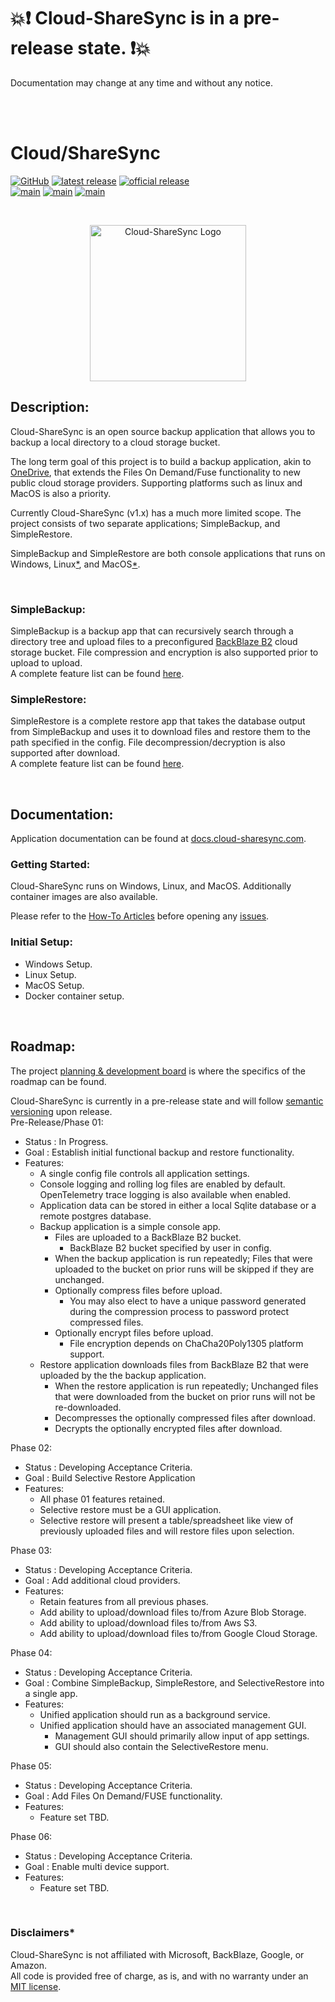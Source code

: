 # 💥❗ Cloud-ShareSync is in a pre-release state. ❗💥
Documentation may change at any time and without any notice.

<br><br>

# Cloud/ShareSync
[![GitHub](https://img.shields.io/github/license/DarkgreyDevelopment/Cloud-ShareSync?style=plastic)](https://github.com/DarkgreyDevelopment/Cloud-ShareSync/blob/main/LICENSE)
[![latest release](https://img.shields.io/github/v/release/DarkgreyDevelopment/Cloud-ShareSync?include_prereleases&label=latest%20release&style=plastic)](https://github.com/DarkgreyDevelopment/Cloud-ShareSync/releases/)
[![official release](https://img.shields.io/github/v/release/DarkgreyDevelopment/Cloud-ShareSync?label=official%20release&style=plastic)](https://github.com/DarkgreyDevelopment/Cloud-ShareSync/releases/)  
[![main](https://github.com/DarkgreyDevelopment/Cloud-ShareSync/actions/workflows/github-actions.yml/badge.svg?branch=main)](https://github.com/DarkgreyDevelopment/Cloud-ShareSync/actions/workflows/github-actions.yml)
[![main](https://github.com/DarkgreyDevelopment/Cloud-ShareSync/actions/workflows/codeql-analysis.yml/badge.svg?branch=main)](https://github.com/DarkgreyDevelopment/Cloud-ShareSync/actions/workflows/codeql-analysis.yml)
[![main](https://github.com/DarkgreyDevelopment/Cloud-ShareSync/actions/workflows/pages/pages-build-deployment/badge.svg?branch=main)](https://github.com/DarkgreyDevelopment/Cloud-ShareSync/actions/workflows/pages/pages-build-deployment)

<br>

<p style='text-align: center;'>
<a href="https://cloud-sharesync.com"><img src="https://docs.cloud-sharesync.com/images/CloudShareSyncLogo.svg" alt="Cloud-ShareSync Logo" style="width:250px;height:250px"></a>
</p>

## Description:
Cloud-ShareSync is an open source backup application that allows you to backup a local directory to a cloud storage bucket.  

The long term goal of this project is to build a backup application, akin to [OneDrive](https://onedrive.com), that extends the Files On Demand/Fuse functionality to new public cloud storage providers. Supporting platforms such as linux and MacOS is also a priority.  

Currently Cloud-ShareSync (v1.x) has a much more limited scope. The project consists of two separate applications; SimpleBackup, and SimpleRestore.  

SimpleBackup and SimpleRestore are both console applications that runs on Windows, Linux[*](a "Linux is tested on Ubuntu latest."), and MacOS[*](a "MacOS is tested on macOS 11 Big Sur.").  

<br>

### SimpleBackup:
SimpleBackup is a backup app that can recursively search through a directory tree and upload files to a preconfigured [BackBlaze B2](https://www.backblaze.com/b2/cloud-storage.html) cloud storage bucket. File compression and encryption is also supported prior to upload to upload.  
A complete feature list can be found [here](https://docs.cloud-sharesync.com/articles/SimpleBackupFeatures.html).  

### SimpleRestore:
SimpleRestore is a complete restore app that takes the database output from SimpleBackup and uses it to download files and restore them to the path specified in the config. File decompression/decryption is also supported after download.  
A complete feature list can be found [here](https://docs.cloud-sharesync.com/articles/SimpleRestoreFeatures.html).  

<br>

## Documentation:
Application documentation can be found at [docs.cloud-sharesync.com](https://docs.cloud-sharesync.com).  

### Getting Started:
Cloud-ShareSync runs on Windows, Linux, and MacOS. Additionally container images are also available.  

Please refer to the [How-To Articles](https://docs.cloud-sharesync.com/articles/HowTo/index.html) before opening any [issues](https://github.com/DarkgreyDevelopment/Cloud-ShareSync/issues).  

### Initial Setup:
- Windows Setup.
- Linux Setup.
- MacOS Setup.
- Docker container setup.

<br>

## Roadmap:
The project [planning & development board](https://github.com/orgs/DarkgreyDevelopment/projects/3) is where the specifics of the roadmap can be found.  

Cloud-ShareSync is currently in a pre-release state and will follow [semantic versioning](https://semver.org) upon release.  
Pre-Release/Phase 01:  
  - Status  : In Progress.  
  - Goal    : Establish initial functional backup and restore functionality.  
  - Features:  
    - A single config file controls all application settings.  
    - Console logging and rolling log files are enabled by default. OpenTelemetry trace logging is also available when enabled.  
    - Application data can be stored in either a local Sqlite database or a remote postgres database.  
    - Backup application is a simple console app.
      - Files are uploaded to a BackBlaze B2 bucket.  
        - BackBlaze B2 bucket specified by user in config.  
      - When the backup application is run repeatedly; Files that were uploaded to the bucket on prior runs will be skipped if they are unchanged.  
      - Optionally compress files before upload.  
        - You may also elect to have a unique password generated during the compression process to password protect compressed files.  
      - Optionally encrypt files before upload.  
        - File encryption depends on ChaCha20Poly1305 platform support.
    - Restore application downloads files from BackBlaze B2 that were uploaded by the the backup application. 
      - When the restore application is run repeatedly; Unchanged files that were downloaded from the bucket on prior runs will not be re-downloaded.  
      - Decompresses the optionally compressed files after download.  
      - Decrypts the optionally encrypted files after download.  

Phase 02:  
  - Status  : Developing Acceptance Criteria.  
  - Goal    : Build Selective Restore Application  
  - Features:  
    - All phase 01 features retained.  
    - Selective restore must be a GUI application.  
    - Selective restore will present a table/spreadsheet like view of previously uploaded files and will restore files upon selection.

Phase 03:  
  - Status  : Developing Acceptance Criteria.  
  - Goal    : Add additional cloud providers.  
  - Features:  
    - Retain features from all previous phases.  
    - Add ability to upload/download files to/from Azure Blob Storage.  
    - Add ability to upload/download files to/from Aws S3.  
    - Add ability to upload/download files to/from Google Cloud Storage.  

Phase 04:  
  - Status  : Developing Acceptance Criteria.  
  - Goal    : Combine SimpleBackup, SimpleRestore, and SelectiveRestore into a single app.  
  - Features:  
    - Unified application should run as a background service.  
    - Unified application should have an associated management GUI.  
      - Management GUI should primarily allow input of app settings.  
      - GUI should also contain the SelectiveRestore menu.  

Phase 05:  
  - Status  : Developing Acceptance Criteria.  
  - Goal    : Add Files On Demand/FUSE functionality.  
  - Features:  
    - Feature set TBD.  


Phase 06:  
  - Status  : Developing Acceptance Criteria.  
  - Goal    : Enable multi device support.  
  - Features:  
    - Feature set TBD.  
<br>

### Disclaimers*
Cloud-ShareSync is not affiliated with Microsoft, BackBlaze, Google, or Amazon.  
All code is provided free of charge, as is, and with no warranty under an [MIT license](https://github.com/DarkgreyDevelopment/Cloud-ShareSync/blob/main/LICENSE).